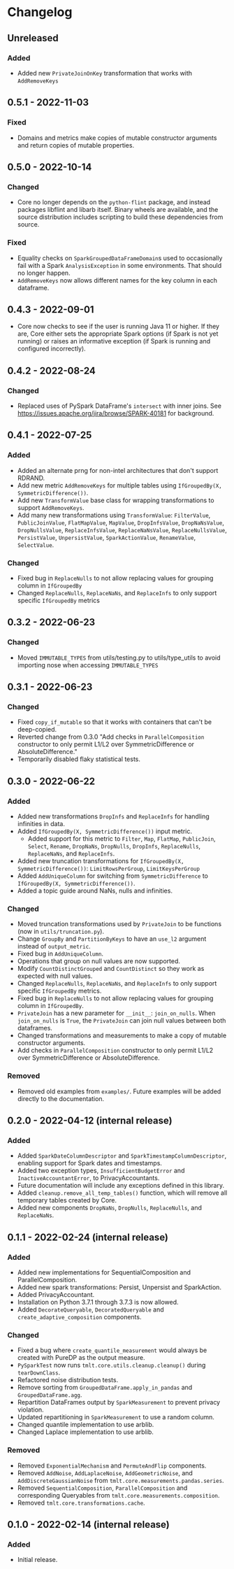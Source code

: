 # Changelog

## Unreleased
### Added
- Added new `PrivateJoinOnKey` transformation that works with `AddRemoveKeys`

## 0.5.1 - 2022-11-03
### Fixed
- Domains and metrics make copies of mutable constructor arguments and return copies of mutable properties.

## 0.5.0 - 2022-10-14
### Changed
- Core no longer depends on the `python-flint` package, and instead packages libflint and libarb itself.
  Binary wheels are available, and the source distribution includes scripting to build these dependencies from source.

### Fixed
- Equality checks on `SparkGroupedDataFrameDomain`s used to occasionally fail with a Spark `AnalysisException` in some environments.
  That should no longer happen.
- `AddRemoveKeys` now allows different names for the key column in each dataframe.

## 0.4.3 - 2022-09-01
- Core now checks to see if the user is running Java 11 or higher. If they are, Core either sets the appropriate Spark options (if Spark is not yet running) or raises an informative exception (if Spark is running and configured incorrectly).

## 0.4.2 - 2022-08-24
### Changed
- Replaced uses of PySpark DataFrame's `intersect` with inner joins. See https://issues.apache.org/jira/browse/SPARK-40181 for background.

## 0.4.1 - 2022-07-25
### Added
- Added an alternate prng for non-intel architectures that don't support RDRAND.
- Add new metric `AddRemoveKeys` for multiple tables using `IfGroupedBy(X, SymmetricDifference())`.
- Add new `TransformValue` base class for wrapping transformations to support `AddRemoveKeys`.
- Add many new transformations using `TransformValue`: `FilterValue`, `PublicJoinValue`, `FlatMapValue`, `MapValue`, `DropInfsValue`, `DropNaNsValue`, `DropNullsValue`, `ReplaceInfsValue`, `ReplaceNaNsValue`, `ReplaceNullsValue`, `PersistValue`, `UnpersistValue`, `SparkActionValue`, `RenameValue`, `SelectValue`.


### Changed
- Fixed bug in `ReplaceNulls` to not allow replacing values for grouping column in `IfGroupedBy`
- Changed `ReplaceNulls`, `ReplaceNaNs`, and `ReplaceInfs` to only support specific `IfGroupedBy` metrics


## 0.3.2 - 2022-06-23
### Changed
- Moved `IMMUTABLE_TYPES` from utils/testing.py to utils/type_utils to avoid importing nose when accessing `IMMUTABLE_TYPES`

## 0.3.1 - 2022-06-23
### Changed
- Fixed `copy_if_mutable` so that it works with containers that can't be deep-copied.
- Reverted change from 0.3.0 "Add checks in `ParallelComposition` constructor to only permit L1/L2 over SymmetricDifference or AbsoluteDifference."
- Temporarily disabled flaky statistical tests.

## 0.3.0 - 2022-06-22
### Added
- Added new transformations `DropInfs` and `ReplaceInfs` for handling infinities in data.
- Added `IfGroupedBy(X, SymmetricDifference())` input metric.
  - Added support for this metric to `Filter`, `Map`, `FlatMap`, `PublicJoin`, `Select`, `Rename`, `DropNaNs`, `DropNulls`, `DropInfs`, `ReplaceNulls`, `ReplaceNaNs`, and `ReplaceInfs`.
- Added new truncation transformations for `IfGroupedBy(X, SymmetricDifference())`: `LimitRowsPerGroup`, `LimitKeysPerGroup`
- Added `AddUniqueColumn` for switching from `SymmetricDifference` to `IfGroupedBy(X, SymmetricDifference())`.
- Added a topic guide around NaNs, nulls and infinities.

### Changed
- Moved truncation transformations used by `PrivateJoin` to be functions (now in `utils/truncation.py`).
- Change `GroupBy` and `PartitionByKeys` to have an `use_l2` argument instead of `output_metric`.
- Fixed bug in `AddUniqueColumn`.
- Operations that group on null values are now supported.
- Modify `CountDistinctGrouped` and `CountDistinct` so they work as expected with null values.
- Changed `ReplaceNulls`, `ReplaceNaNs`, and `ReplaceInfs` to only support specific `IfGroupedBy` metrics.
- Fixed bug in `ReplaceNulls` to not allow replacing values for grouping column in `IfGroupedBy`.
- `PrivateJoin` has a new parameter for `__init__`: `join_on_nulls`.
  When `join_on_nulls` is `True`, the `PrivateJoin` can join null values between both dataframes.
- Changed transformations and measurements to make a copy of mutable constructor arguments.
- Add checks in `ParallelComposition` constructor to only permit L1/L2 over SymmetricDifference or AbsoluteDifference.

### Removed
- Removed old examples from `examples/`.
  Future examples will be added directly to the documentation.

## 0.2.0 - 2022-04-12 (internal release)
### Added
- Added `SparkDateColumnDescriptor` and `SparkTimestampColumnDescriptor`, enabling support for Spark dates and timestamps.
- Added two exception types, `InsufficientBudgetError` and `InactiveAccountantError`, to PrivacyAccountants.
- Future documentation will include any exceptions defined in this library.
- Added `cleanup.remove_all_temp_tables()` function, which will remove all temporary tables created by Core.
- Added new components `DropNaNs`, `DropNulls`, `ReplaceNulls`, and `ReplaceNaNs`.

## 0.1.1 - 2022-02-24 (internal release)
### Added
- Added new implementations for SequentialComposition and ParallelComposition.
- Added new spark transformations: Persist, Unpersist and SparkAction.
- Added PrivacyAccountant.
- Installation on Python 3.7.1 through 3.7.3 is now allowed.
- Added `DecorateQueryable`, `DecoratedQueryable` and `create_adaptive_composition` components.

### Changed
- Fixed a bug where `create_quantile_measurement` would always be created with PureDP as the output measure.
- `PySparkTest` now runs `tmlt.core.utils.cleanup.cleanup()` during `tearDownClass`.
- Refactored noise distribution tests.
- Remove sorting from `GroupedDataFrame.apply_in_pandas` and `GroupedDataFrame.agg`.
- Repartition DataFrames output by `SparkMeasurement` to prevent privacy violation.
- Updated repartitioning in `SparkMeasurement` to use a random column.
- Changed quantile implementation to use arblib.
- Changed Laplace implementation to use arblib.

### Removed
- Removed `ExponentialMechanism` and `PermuteAndFlip` components.
- Removed `AddNoise`, `AddLaplaceNoise`, `AddGeometricNoise`, and `AddDiscreteGaussianNoise` from `tmlt.core.measurements.pandas.series`.
- Removed `SequentialComposition`, `ParallelComposition` and corresponding Queryables from `tmlt.core.measurements.composition`.
- Removed `tmlt.core.transformations.cache`.

## 0.1.0 - 2022-02-14 (internal release)
### Added
- Initial release.
